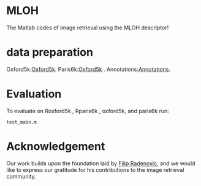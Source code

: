 # MLOH
The Matlab codes of image retrieval using the MLOH descriptor!

# data preparation

Oxford5k:[Oxford5k](http://www.robots.ox.ac.uk/~vgg/data/oxbuildings).
Paris6k:[Oxford5k](http://www.robots.ox.ac.uk/~vgg/data/parisbuildings) .
Annotations:[Annotations](http://cmp.felk.cvut.cz/revisitop/).


# Evaluation
To evaluate on Roxford5k , Rparis6k , oxford5k, and paris6k run:
```
test_main.m
```
# Acknowledgement
Our work builds upon the foundation laid by [Filip Radenovic](https://github.com/filipradenovic/revisitop), and we would like to express our gratitude for his contributions to the image retrieval community.
